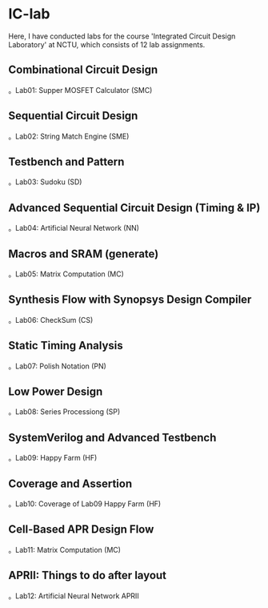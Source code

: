 # IC-lab
Here, I have conducted labs for the course 'Integrated Circuit Design Laboratory' at NCTU, which consists of 12 lab assignments.


## Combinational Circuit Design


。Lab01: Supper MOSFET Calculator (SMC)

## Sequential Circuit Design


。Lab02: String Match Engine (SME)

## Testbench and Pattern


。Lab03: Sudoku (SD)

## Advanced Sequential Circuit Design (Timing & IP)


。Lab04: Artificial Neural Network (NN)

## Macros and SRAM (generate)


。Lab05: Matrix Computation (MC)

## Synthesis Flow with Synopsys Design Compiler


。Lab06: CheckSum (CS)

## Static Timing Analysis


。Lab07: Polish Notation (PN)

## Low Power Design


。Lab08: Series Processiong (SP)

## SystemVerilog and Advanced Testbench


。Lab09: Happy Farm (HF)

## Coverage and Assertion


。Lab10: Coverage of Lab09 Happy Farm (HF)

## Cell-Based APR Design Flow


。Lab11: Matrix Computation (MC)

## APRII: Things to do after layout


。Lab12: Artificial Neural Network APRII
